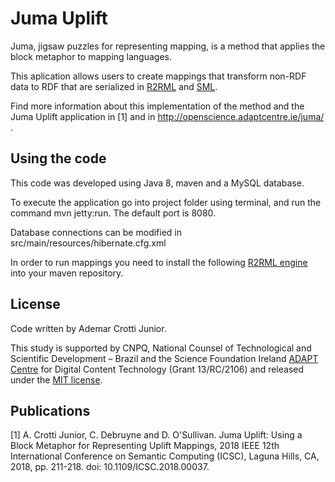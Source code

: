 # Juma Uplift

Juma, jigsaw puzzles for representing mapping, is a method that applies the block metaphor to mapping languages. 

This aplication allows users to create mappings that transform non-RDF data to RDF that are serialized in [R2RML](https://www.w3.org/TR/r2rml/) and [SML](http://sml.aksw.org/).

Find more information about this implementation of the method and the Juma Uplift application in [1] and in http://openscience.adaptcentre.ie/juma/ .

## Using the code
This code was developed using Java 8, maven and a MySQL database.

To execute the application go into project folder using terminal, and run the command mvn jetty:run. The default port is 8080.

Database connections can be modified in src/main/resources/hibernate.cfg.xml

In order to run mappings you need to install the following [R2RML engine](https://opengogs.adaptcentre.ie/crottija/r2rml) into your maven repository.

## License
Code written by Ademar Crotti Junior.

This study is supported by CNPQ, National Counsel of Technological and Scientific Development – Brazil and the Science Foundation Ireland [ADAPT Centre](https://www.adaptcentre.ie/) for Digital Content Technology (Grant 13/RC/2106) and released under the [MIT license](http://opensource.org/licenses/MIT).

## Publications

[1] A. Crotti Junior, C. Debruyne and D. O'Sullivan. Juma Uplift: Using a Block Metaphor for Representing Uplift Mappings, 2018 IEEE 12th International Conference on Semantic Computing (ICSC), Laguna Hills, CA, 2018, pp. 211-218. doi: 10.1109/ICSC.2018.00037.
